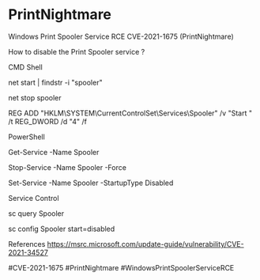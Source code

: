# PrintNightmare


Windows Print Spooler Service RCE CVE-2021-1675 (PrintNightmare)

How to disable the Print Spooler service ?



CMD Shell

net start | findstr -i "spooler"

net stop spooler

REG ADD "HKLM\SYSTEM\CurrentControlSet\Services\Spooler" /v "Start " /t REG_DWORD /d "4" /f



PowerShell

Get-Service -Name Spooler

Stop-Service -Name Spooler -Force

Set-Service -Name Spooler -StartupType Disabled



Service Control

sc query Spooler

sc config Spooler start=disabled



References
https://msrc.microsoft.com/update-guide/vulnerability/CVE-2021-34527

#CVE-2021-1675 #PrintNightmare #WindowsPrintSpoolerServiceRCE

